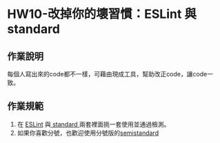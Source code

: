 <h1>HW10-改掉你的壞習慣：ESLint 與 standard</h1>
<h2>作業說明</h2>
每個人寫出來的code都不一樣，可藉由現成工具，幫助改正code，讓code一致。
<h2>作業規範</h2>
<ol>
<li>在 <a href='http://eslint.org/'>ESLint</a> 與<a href='https://github.com/feross/standard'> standard </a>兩套裡面挑一套使用並通過檢測。</li>
<li>如果你喜歡分號，也歡迎使用分號版的<a href='https://github.com/Flet/semistandard'>semistandard</a></li>
</ol>

